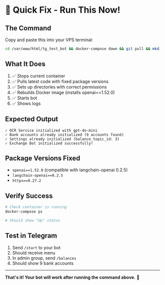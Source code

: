 # 🚀 Quick Fix - Run This Now!

## The Command

Copy and paste this into your VPS terminal:

```bash
cd /var/www/html/tg_test_bot && docker-compose down && git pull && mkdir -p data receipts admin_receipts logs && sudo chown -R 1000:1000 data receipts admin_receipts logs && docker-compose build --no-cache && docker-compose up -d && docker-compose logs -f
```

## What It Does

1. ✅ Stops current container
2. ✅ Pulls latest code with fixed package versions
3. ✅ Sets up directories with correct permissions
4. ✅ Rebuilds Docker image (installs openai==1.52.0)
5. ✅ Starts bot
6. ✅ Shows logs

## Expected Output

```
✓ OCR Service initialized with gpt-4o-mini
✓ Bank accounts already initialized (9 accounts found)
✓ Settings already initialized (balance_topic_id: 3)
✓ Exchange Bot initialized successfully!
```

## Package Versions Fixed

- `openai==1.52.0` (compatible with langchain-openai 0.2.5)
- `langchain-openai==0.2.5`
- `httpx==0.27.2`

## Verify Success

```bash
# Check container is running
docker-compose ps

# Should show "Up" status
```

## Test in Telegram

1. Send `/start` to your bot
2. Should receive menu
3. In admin group, send `/balances`
4. Should show 9 bank accounts

---

**That's it! Your bot will work after running the command above.** 🎉
